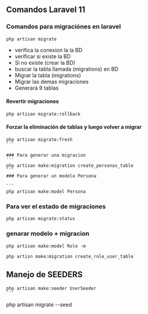 ## Comandos Laravel 11
### Comandos para migraciónes en laravel
```
php artisan migrate
```
- verifica la conexion la la BD
- verificar si existe la BD
- Si no existe (crear la BD)
- buscar la tabla llamada (migrations) en BD
- Migrar la tabla (migrations)
- Migrar las demas migraciones
- Generará 9 tablas 
#### Revertir migraciones
```
php artisan migrate:rollback
```
#### Forzar la eliminación de tablas y luego volver a migrar
````
php artisan migrate:fresh
```

### Para generar una migracion
```
php artisan make:migration create_personas_table
```
### Para generar un modelo Persona

```
php artisan make:model Persona
````

### Para ver el estado de migraciones

```
php artisan migrate:status
````

### genarar modelo + migracion
```
php artisan make:model Role -m
```
```
php artisn make:migration create_role_user_table
```

## Manejo de SEEDERS

````
php artisan make:seeder UserSeeder
```
````
php artisan migrate --seed
```